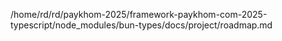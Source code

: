 /home/rd/rd/paykhom-2025/framework-paykhom-com-2025-typescript/node_modules/bun-types/docs/project/roadmap.md